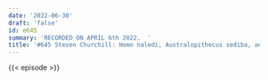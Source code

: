 ```yaml
---
date: '2022-06-30'
draft: 'false'
id: e645
summary: 'RECORDED ON APRIL 6th 2022.  '
title: '#645 Steven Churchill: Homo naledi, Australopithecus sediba, and Human Evolution'
---
```

{{< episode >}}

